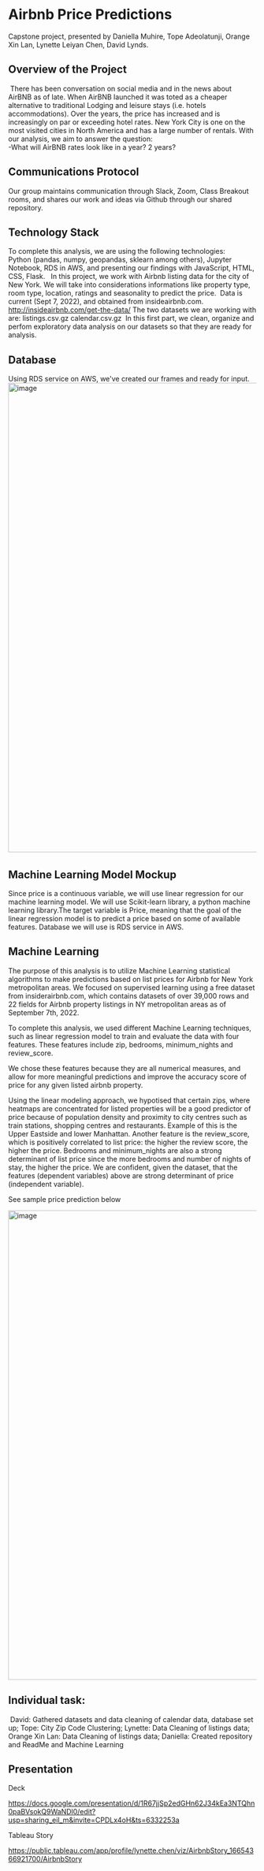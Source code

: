 # Airbnb Price Predictions
Capstone project, presented by Daniella Muhire, Tope Adeolatunji, Orange Xin Lan, Lynette Leiyan Chen, David Lynds.
​
## Overview of the Project
​
There has been conversation on social media and in the news about AirBNB as of late.  When AirBNB launched it was toted as a cheaper alternative to traditional Lodging and leisure stays (i.e. hotels accommodations).  Over the years, the price has increased and is increasingly on par or exceeding hotel rates. New York City is one on the most visited cities in North America and has a large number of rentals. With our analysis, we aim to answer the question:  
-What will AirBNB rates look like in a year? 2 years?
​
## Communications Protocol  
Our group maintains communication through Slack, Zoom, Class Breakout rooms, and shares our work and ideas via Github through our shared repository.
​
## Technology Stack  
To complete this analysis, we are using the following technologies:  
Python (pandas, numpy, geopandas, sklearn among others), Jupyter Notebook, RDS in AWS, and presenting our findings with JavaScript, HTML, CSS, Flask.
​
​
In this project, we work with Airbnb listing data for the city of New York. We will take into considerations informations like property type, room type, location, ratings and seasonality to predict the price. 
​
Data is current (Sept 7, 2022), and obtained from insideairbnb.com. http://insideairbnb.com/get-the-data/
The two datasets we are working with are:
listings.csv.gz
calendar.csv.gz
​
In this first part, we clean, organize and perfom exploratory data analysis on our datasets so that they are ready for analysis.
​
## Database  
Using RDS service on AWS, we've created our frames and ready for input.  
<img width="953" alt="image" src="https://user-images.githubusercontent.com/104689265/192123941-6328b238-c0cd-4d68-b890-54653c29d35b.png">
​
## Machine Learning Model Mockup
Since price is a continuous variable, we will use linear regression for our machine learning model. We will use Scikit-learn library, a python machine learning library.The target variable is Price, meaning that the goal of the linear regression model is to predict a price based on some of available features. Database we will use is RDS service in AWS.
​
## Machine Learning
The purpose of this analysis is to utilize Machine Learning statistical algorithms to make predictions based on list prices for Airbnb for New York metropolitan areas. We focused on supervised learning using a free dataset from insiderairbnb.com, which contains datasets of over 39,000 rows and 22 fields for Airbnb property listings in NY metropolitan areas as of September 7th, 2022.

To complete this analysis, we used different Machine Learning techniques, such as linear regression model to train and evaluate the data with four features. These features include zip, bedrooms, minimum_nights and review_score.

We chose these features because they are all numerical measures, and allow for more meaningful predictions and improve the accuracy score of price for any given listed airbnb property. 

Using the linear modeling approach, we hypotised that certain zips, where heatmaps are concentrated for listed properties will be a good predictor of price because of population density and proximity to city centres such as train stations, shopping centres and restaurants. Example of this is the Upper Eastside and lower Manhattan. Another feature is the review_score, which is positively correlated to list price: the higher the review score, the higher the price. Bedrooms and minimum_nights are also a strong determinant of list price since the more bedrooms and number of nights of stay, the higher the price. We are confident, given the dataset, that the features (dependent variables) above are strong determinant of price (independent variable). 

See sample price prediction below

<img width="953" alt="image" src="https://user-images.githubusercontent.com/104689265/194187352-09694b49-7548-4def-b003-64447e54eb8c.png">

## Individual task:
​
David: Gathered datasets and data cleaning of calendar data, database set up; 
Tope: City Zip Code Clustering; 
Lynette: Data Cleaning of listings data; 
Orange Xin Lan: Data Cleaning of listings data; 
Daniella: Created repository and ReadMe and Machine Learning

## Presentation

Deck

https://docs.google.com/presentation/d/1R67jjSp2edGHn62J34kEa3NTQhn0paBVsokQ9WaNDl0/edit?usp=sharing_eil_m&invite=CPDLx4oH&ts=6332253a

Tableau Story

https://public.tableau.com/app/profile/lynette.chen/viz/AirbnbStory_16654366921700/AirbnbStory


